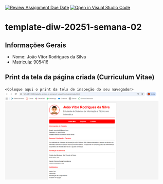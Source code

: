 [![Review Assignment Due Date](https://classroom.github.com/assets/deadline-readme-button-22041afd0340ce965d47ae6ef1cefeee28c7c493a6346c4f15d667ab976d596c.svg)](https://classroom.github.com/a/YXEo_uBJ)
[![Open in Visual Studio Code](https://classroom.github.com/assets/open-in-vscode-2e0aaae1b6195c2367325f4f02e2d04e9abb55f0b24a779b69b11b9e10269abc.svg)](https://classroom.github.com/online_ide?assignment_repo_id=20490986&assignment_repo_type=AssignmentRepo)
# template-diw-20251-semana-02

## Informações Gerais
- Nome: João Vítor Rodrigues da Silva
- Matricula: 905416

## Print da tela da página criada (Curriculum Vitae)

`<Coloque aqui o print da tela de inspeção do seu navegador>`
![Tela do Projeto - Currículo](tela_curriculo.png)